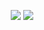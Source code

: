 
<p align="center">
<a href="https://soju.studio"><img src="https://img.shields.io/badge/-hakanalp.dev-3423A6?style=flat&logo=Google-Chrome&logoColor=white"/></a>
<a href="mailto:office@soju.studio"><img src="https://img.shields.io/badge/-office@soju.studio-D14836?style=flat&logo=Gmail&logoColor=white"/></a>
</p>

